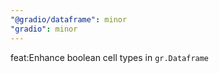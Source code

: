 ```yaml
---
"@gradio/dataframe": minor
"gradio": minor
---
```


feat:Enhance boolean cell types in `gr.Dataframe`
